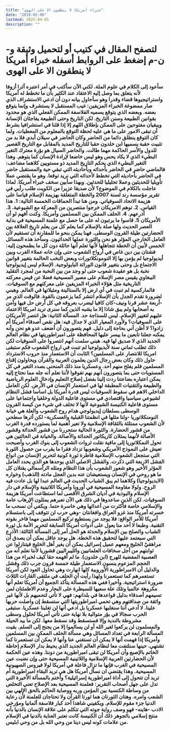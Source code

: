 ```yaml
---
title: "خبراء أمريكا لا ينطقون الا على الهوى"
date: "2018-02-06"
lastmod: 2025-04-05
description: ""
---
```

# **لتصفح المقال في كتيب أو لتحميل وثيقة و-ن-م إضغط على الروابط أسفله** **خبراء أمريكا لا ينطقون الا على الهوى**

### سأعود إلى الكلام في علوم الملة. لكني الآن سأكتب في أمر اعتبره أثرا أزوفا لأنه يتعلق بما وصل إليه الاعتقاد عند الكثير بأن ما تخطط له أمريكا واستراتيجيوها قضاء وقدرا وهو سأحاول بيانه دون أن ادعي الاستشراف الذي صار ممضوغة الخبراء المزيفين: غيب المستقبل لا يستشرف وإنما يتوقع بعضه. وبعضه الذي يتوقع يسميه الفلاسفة الممكن الفعلي الذي هو محدود بقوانين الطبيعة وسنن التاريخ. لكن التاريخ وحتى الطبيعة يفاجئان الإنسانة ويبقيان مفتوحين على الممكن بإطلاق اللهم إلا إذا قلنا في استشرافيا بشرط أن تبقى الامور على ما هي عليه لحظة التوقع بالمعلوم من المعطيات. ولما كان التوقع ينطلق دائما من الحاضر وكان الحاضر في سيلان أبدي فلا بد من تثبيت حقبة يسميها ابن خلدون حقبا للتاريخ المديد بالمقابل مع التاريخ القصير للدول والأسر الحاكمة مهما طالت. والحاضر السيال هو بؤرة معترك التغير البطيء الذي لا يكاد يحس وهو ليس خاضعا لإرادة الإنسان كما يتوهم. وهذا التغير البطيء الذي يحكم التاريخ المديد ذو مستويين كلاهما مضاعف: فالماضي حاضر في الحاضر بأحداثه وبأحاديثه التي تبقي حية والمستقبل حاضر في الحاضر بأحاديثه التي تخطط لأحداثه التي نريد توقعا. وهو ما يقتضي عملا تأويليا للحديثين وعملا تحليليا للحدثين. وبهذا سأبين سخف خبراء أمريكا. لماذا عاجلت بالكلام في الموضوع؟ لأن صديقا عزيرا من الكويت طلب رأيي في تقرير مؤسسة رند لسنة 2007 والخطة المتعلقة بهزيمة الإسلام قياسا على هزيمة الاتحاد السوفياتي. ومن هنا تبدأ الحماقات الخمسة التالية: 1. هذا القياس. 2. توهم الامريكان خرجوا منتصرين من المعركة مع الشيوعية. 3. أذرعهم. 4. الحلف الممكن بين المسلمين وأمريكا. وكنت أفهم لو أن الأمريكان 5. قاسوا ما يرتبون له على ما حصل مع علمنة المسيحية في بداية العصر الحديث ولها صلة بالإسلام كما يعلم كل من يعلم تاريخ العلاقة بين الحضارتين طيلة القرون الوسطى. فهنا يمكن بنحو ما للمقارنة أن تستقيم لأن العامل الخارجي المؤثر هو نحن والثورة عملها الحداثيون. وسآخذ هذه المسائل الخمس لأبين أن الخطة تتجاهلها لأنها تعلم أنها حائلة دون كل ما يطمحون إليه: فشتان بين دين غاص في أرواح الشعوب حتى وإن خانه عملاء الغرب وبين أيديولوجيا لم يؤمن بها إلا النومونكلاتورات وبعض النخب الحالمة بتغيير قوانين الاجتماع بل وحتى بتغيير قانون الوراثة البايولوجية. الإسلام ليس إيديولوجيا نخبة بل هو عقيدة شعوب حتى لو وجد من بين النخبة من لمجرد التقليد الببغاوي يقيس مصر الإسلام على مصير المسيحية فضلا عن قيس معركته التاريخية مثل هؤلاء الخبراء المزيفين على معركتهم مع السوفيات. فالماركسية لم تنبت في أي ارض إلا بالستالينة ومثيلاتها في العالم. وهبني لضرورة تقدم الجدل بأن الإسلام انتشر كما يزعمون بالقوة. فالوقت الذي مر -أربعة عشر قرنا ونيف-كان كافيا ليضرب بعروقه في كل أرض حل فيها وآمن به أصحابها ولم يبق شاذا إلا ما يشبه الذين كما سنرى تريد امريكا الاعتماد عليهم لتغيير الإسلام. ليس للسذاجة حد. المسألة الثانية: هل انتصر الأمريكان على السوفيات؟ ولأورد المعيار الذي لا جدال فيه: هل نقص أصدقاء أمريكا أم زادوا؟ لا أظن أني بحاجة إلى دليل. فهم يتصورون أن أضعف عدو هو نحن وأنه يمكنه جعلنا تابعين ما ييسر عليها المحافظة على امبراطوريتها في نظام العالم الجديد الذي لا صديق لها فيه. هبني سلمت أنهم انتصروا على السوفيات لكن ذلك تطلب ثماني سنة لأيديولوجيا لم تنبت في ارواح الشعوب فكم ستبقى امريكا للانتصار على المسلمين؟ الثابت أن الاستعمار منذ حروب الاسترداد حاول ذلك وكان بعض رجال الدين يعلمون العربية والقرآن ويحاولون إقناع المسلمين فلم يفلح منهم أحد. وعسكريا منذ ذلك المنحنى بصدد التغير في كل المستويات حتى بما يتصورون أنهم بهم تفوقوا لأننا نعلم أنه جله مما نحتاج إليه يمكن اعتباره بضاعتنا ردت إلينا بفضل إصلاح التعليم وإدخال العلوم الرياضية والطبيعة والتقنيات المطبقة لها في استعمار الإنسان في الأرض. لكن العامل الداخلي الاهم في سقوط السوفيات ليس قدرة أمريكا بل اساسا فشل النظام لشيوعي سياسيا واقتصادي في مستوى فاعلية الدولة وخلقيا واجتماعيا على مستوى فاعلية الكنيسة الشيوعية لأنها لا تخلف في شيء من كيسة القرون الوسطى بسلطان إيديولوجي هدام روح الشعوب والعلة هي خيانة النومنكلاتوريا -ولنا مثلها في انظمتنا القبلية والعسكرية- لكن أثرها سطحي لأن الشعوب ممتلئة بالثقافة الإسلامية ولا تعير أهمية لما يستورده قدرة الغرب من قشور الحضارة. والثورة الحالية ستحررنا من قشور الحداثة وقشور الأصالة لأنهما يمثلان كاريكاتور الحداثة والأصالة. والخيانة في الحالتين هي تحول النمكلاتوريا إلى مافية نقلت ثروات الشعوب إلى بنوك الغرب وأصبحت تعيش على النموذج الأمريكي وشعوبها تزداد فقرا ما يقرب من حصول الثورة التي ستجعل الشعوب الإسلامية قاطرة ثورة كونية لتحرير الإنسان من انواع الفشل الاربعة التي ذكرت. والفشل الاصلي الذي يوحدها هو الذي يحدد العامل المؤثر الأخير وهو شعور الشعوب بأن هذا النظام ومثله الرأسمالي يقتلان كل ما هو روحي في الإنسان ويستعيضان عنه بدين العجل مادته (الذهب) وخواره (الايديولوجيا) وكلاهما لم يبق الشباب الحديث في العالم عبدا لها بل عادت فيه الروح. ولولا مقاومة المسيحية في أوروبا وأمريكا اللاتينية والإسلام في دار الإسلام والبوذية في أديان الشرق الأقصى لما استطاعت أمريكا هزيمة السوفيات. لكن الذين ساعدوها في ذلك هي الآن تعبرهم يمثلون الإرهاب عامة والإسلامي خاصة فأكثرت من أعدائها وهي خاسرة حتما. ويكفي أن نسحب ما خسرته أمريكا منذ غزو العراق وافغانتان -وهي حرب لن تتوقف إلى باستسلام أمريكا للأمر الواقع: فلا يوجد من يستطيع تركيع المسلمين مهما فاخر بقوته التقنية. وطبعا لا أحد منا يعول على أدوات أمريكا السابقة لتحرير الأمة بل ثورة الشباب والصلح بين الإسلام والحدثة هو الحل أمر إلى المسألة الثالثة: الأذرع التي سيعتمد عليها لتحقيق هذه الخطة. هل يوجد عاقل يمكن أن يصدق أن مراهقيْ الخليج ومعهم عميل إسرائيل يمكن أن يغير أهل الخليج فيتنازلوا عن ثوابتهم من أجل سخافات العلمانيين والليبراليين قشوريا لأننا نعلم أنه من العصبية المفضية للهرج (ابن خلدون). ما لم أفهمه حقا كيف لخبراء من هذا الحجم المزعوم ينسون الاستعمار طيلة خمسة قرون جرب ذلك وفشل والدليل أن الامبراطورية الأوروبية كلها انهارت وهي تحاول العود لكن أمريكا تستعمرهم كما تستعمرنا ولهذا رأيت أن الحلف في ملتقى القارات الثلاث ضرورة استراتيجية. وأخيرا ففي هذه المسألة يتأكد الجميع أن أمريكا تعلم أنها مكروهة عالميا وتلك علة سعيها للسيطرة على البحار وعدم الاطمئنان لمن تسيمهم أصدقاء بدليل قواعدها في بلدانهم: فهي لا تأتي لتحميهم بل لأنها غير واثقة من صداقتهم وهي تحمي امبراطوريتها التي ستسقط إن واصلت حربها علينا. لا أدعي أننا سنغلبها عسكريا بل ادعي أنها لن تغلبنا عسكريا. ستبقى الحرب سجالا في بؤر متوالية بلا نهاية حتى تأتي أمريكا لحلول وسطى مشروطة بالندية وإلا فستسقط وقد نسقط معها. لكن ما بيد الحيلة والمسلمون لن يركعوا لغير الله أو لن يسالموا إلا من يجنح إلى السلم. بقيت المسألة الرابعة في تعداد المسائل وهي مسألة الحلف الممكن بين المسلمين وأمريكا إذا فهمت أنها لا يمكن أن تستغني عنا وأنها لا يمكن أن تستعمرنا كما تشتهي. حينها سنلتفت معا لنظام العالم الجديد الذي يحيط بدار الإسلام إحاطة الخاتم بالإصبع وأن أمريكا لن تبقى امبراطورية من دوننا. وهذه عين الحكمة لأن الحضارتين العربية الإسلامية واللاتينية المسيحية حتى وإن نضبت عين المسيحية في الغرب فإنها ما تزال فاعلة في أمريكا لولا فيروس الصهيونية المسيحية. وهذا يقتضي ان نسأل أمريكا هل هي تريد البقاء امبراطورية أم تريد أن تتحول إلى أداة امبراطورية إسرائيلية؟ وأختم بالمسألة الأخيرة التي تدل على جهل أصحاب التقرير: فعلمنة المسيحية بعد الإصلاح تعني التخلص من وساطة الكنسية بين المؤمن وربه ووصاية الحاكم بالحق الإلهي بين الشعب وامره. وهتان الثورتان هما ثورتا القرآن ولا تحتاجان للعلمنة لأن رعاية الدنيا جزء مقوم للإسلام. ويكفيني شاهدا أحد كبار فلاسفة ألمانيا ومؤرخي الادب -هاينه- فهو وصف رواية جوته التي تتكلم على علاقة الإنسان بالدنيا بأنه منتج إسلامي بالجوهر ذلك أن الكنيسة كانت تعتبر العناية بالدنيا في الإسلام من علامات كونه ليس دينا من وحي الله بل من وحي ابليس.

###
